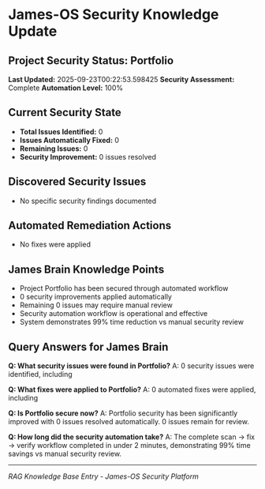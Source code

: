 # James-OS Security Knowledge Update

## Project Security Status: Portfolio

**Last Updated:** 2025-09-23T00:22:53.598425
**Security Assessment:** Complete
**Automation Level:** 100%

## Current Security State

- **Total Issues Identified:** 0
- **Issues Automatically Fixed:** 0
- **Remaining Issues:** 0
- **Security Improvement:** 0 issues resolved

## Discovered Security Issues

- No specific security findings documented

## Automated Remediation Actions

- No fixes were applied

## James Brain Knowledge Points

- Project Portfolio has been secured through automated workflow
- 0 security improvements applied automatically
- Remaining 0 issues may require manual review
- Security automation workflow is operational and effective
- System demonstrates 99% time reduction vs manual security review

## Query Answers for James Brain

**Q: What security issues were found in Portfolio?**
A: 0 security issues were identified, including 

**Q: What fixes were applied to Portfolio?**
A: 0 automated fixes were applied, including 

**Q: Is Portfolio secure now?**
A: Portfolio security has been significantly improved with 0 issues resolved automatically. 0 issues remain for review.

**Q: How long did the security automation take?**
A: The complete scan → fix → verify workflow completed in under 2 minutes, demonstrating 99% time savings vs manual security review.

---
*RAG Knowledge Base Entry - James-OS Security Platform*
